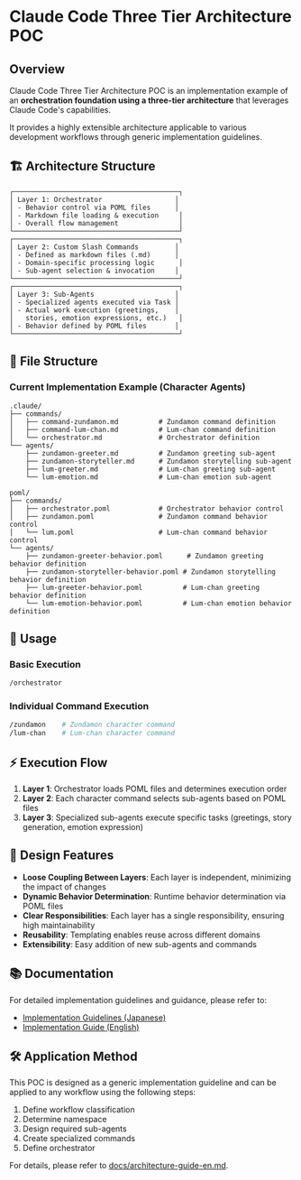 # Claude Code Three Tier Architecture POC

## Overview

Claude Code Three Tier Architecture POC is an implementation example of an **orchestration foundation using a three-tier architecture** that leverages Claude Code's capabilities.

It provides a highly extensible architecture applicable to various development workflows through generic implementation guidelines.

## 🏗️ Architecture Structure

```
┌─────────────────────────────────────────┐
│ Layer 1: Orchestrator                  │
│ - Behavior control via POML files      │
│ - Markdown file loading & execution     │
│ - Overall flow management               │
└─────────────────────────────────────────┘
┌─────────────────────────────────────────┐
│ Layer 2: Custom Slash Commands         │
│ - Defined as markdown files (.md)      │
│ - Domain-specific processing logic      │
│ - Sub-agent selection & invocation     │
└─────────────────────────────────────────┘
┌─────────────────────────────────────────┐
│ Layer 3: Sub-Agents                    │
│ - Specialized agents executed via Task │
│ - Actual work execution (greetings,    │
│   stories, emotion expressions, etc.)   │
│ - Behavior defined by POML files       │
└─────────────────────────────────────────┘
```

## 📁 File Structure

### Current Implementation Example (Character Agents)

```
.claude/
├── commands/
│   ├── command-zundamon.md          # Zundamon command definition
│   ├── command-lum-chan.md          # Lum-chan command definition
│   └── orchestrator.md              # Orchestrator definition
└── agents/
    ├── zundamon-greeter.md          # Zundamon greeting sub-agent
    ├── zundamon-storyteller.md      # Zundamon storytelling sub-agent
    ├── lum-greeter.md               # Lum-chan greeting sub-agent
    └── lum-emotion.md               # Lum-chan emotion sub-agent

poml/
├── commands/
│   ├── orchestrator.poml            # Orchestrator behavior control
│   ├── zundamon.poml                # Zundamon command behavior control
│   └── lum.poml                     # Lum-chan command behavior control
└── agents/
    ├── zundamon-greeter-behavior.poml      # Zundamon greeting behavior definition
    ├── zundamon-storyteller-behavior.poml # Zundamon storytelling behavior definition
    ├── lum-greeter-behavior.poml          # Lum-chan greeting behavior definition
    └── lum-emotion-behavior.poml          # Lum-chan emotion behavior definition
```

## 🚀 Usage

### Basic Execution

```bash
/orchestrator
```

### Individual Command Execution

```bash
/zundamon    # Zundamon character command
/lum-chan    # Lum-chan character command
```

## ⚡ Execution Flow

1. **Layer 1**: Orchestrator loads POML files and determines execution order
2. **Layer 2**: Each character command selects sub-agents based on POML files
3. **Layer 3**: Specialized sub-agents execute specific tasks (greetings, story generation, emotion expression)

## 🎯 Design Features

- **Loose Coupling Between Layers**: Each layer is independent, minimizing the impact of changes
- **Dynamic Behavior Determination**: Runtime behavior determination via POML files
- **Clear Responsibilities**: Each layer has a single responsibility, ensuring high maintainability
- **Reusability**: Templating enables reuse across different domains
- **Extensibility**: Easy addition of new sub-agents and commands

## 📚 Documentation

For detailed implementation guidelines and guidance, please refer to:

- [Implementation Guidelines (Japanese)](docs/architecture-guide.md)
- [Implementation Guide (English)](docs/architecture-guide-en.md)

## 🛠️ Application Method

This POC is designed as a generic implementation guideline and can be applied to any workflow using the following steps:

1. Define workflow classification
2. Determine namespace
3. Design required sub-agents
4. Create specialized commands
5. Define orchestrator

For details, please refer to [docs/architecture-guide-en.md](docs/architecture-guide-en.md).